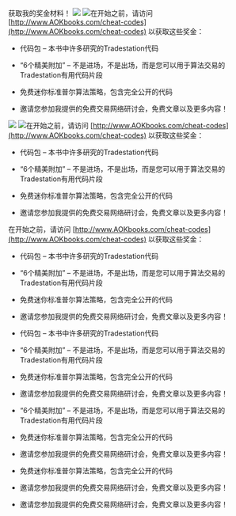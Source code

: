 获取我的奖金材料！ ![](image_rsrc2JF.jpg) ![](image_rsrc2JG.jpg)在开始之前，请访问 [http://www.AOKbooks.com/cheat-codes](http://www.AOKbooks.com/cheat-codes) 以获取这些奖金：

+   代码包 – 本书中许多研究的Tradestation代码

+   “6个精美附加” – 不是进场，不是出场，而是您可以用于算法交易的Tradestation有用代码片段

+   免费迷你标准普尔算法策略，包含完全公开的代码

+   邀请您参加我提供的免费交易网络研讨会，免费文章以及更多内容！

![](image_rsrc2JF.jpg) ![](image_rsrc2JG.jpg)在开始之前，请访问 [http://www.AOKbooks.com/cheat-codes](http://www.AOKbooks.com/cheat-codes) 以获取这些奖金：

+   代码包 – 本书中许多研究的Tradestation代码

+   “6个精美附加” – 不是进场，不是出场，而是您可以用于算法交易的Tradestation有用代码片段

+   免费迷你标准普尔算法策略，包含完全公开的代码

+   邀请您参加我提供的免费交易网络研讨会，免费文章以及更多内容！

在开始之前，请访问 [http://www.AOKbooks.com/cheat-codes](http://www.AOKbooks.com/cheat-codes) 以获取这些奖金：

+   代码包 – 本书中许多研究的Tradestation代码

+   “6个精美附加” – 不是进场，不是出场，而是您可以用于算法交易的Tradestation有用代码片段

+   免费迷你标准普尔算法策略，包含完全公开的代码

+   邀请您参加我提供的免费交易网络研讨会，免费文章以及更多内容！

+   代码包 – 本书中许多研究的Tradestation代码

+   “6个精美附加” – 不是进场，不是出场，而是您可以用于算法交易的Tradestation有用代码片段

+   免费迷你标准普尔算法策略，包含完全公开的代码

+   邀请您参加我提供的免费交易网络研讨会，免费文章以及更多内容！

+   “6个精美附加” – 不是进场，不是出场，而是您可以用于算法交易的Tradestation有用代码片段

+   免费迷你标准普尔算法策略，包含完全公开的代码

+   邀请您参加我提供的免费交易网络研讨会，免费文章以及更多内容！

+   免费迷你标准普尔算法策略，包含完全公开的代码

+   邀请您参加我提供的免费交易网络研讨会，免费文章以及更多内容！

+   邀请您参加我提供的免费交易网络研讨会，免费文章以及更多内容！
